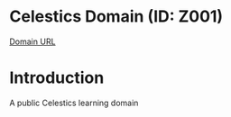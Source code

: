 # Celestics Domain (ID: Z001)
[Domain URL](https://ejunz.com/d/Z001/)

# Introduction
A public Celestics learning domain
